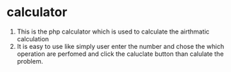 # calculator
1. This is the php calculator which is used to calculate the airthmatic calculation
2. It is easy to use like simply user enter the number and chose the which operation are perfomed and click the caluclate button than calulate the problem.
